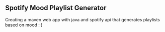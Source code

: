 ## Spotify Mood Playlist Generator
Creating a maven web app with java and spotify api that generates playlists based on mood : )